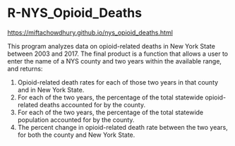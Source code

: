 # R-NYS_Opioid_Deaths

https://miftachowdhury.github.io/nys_opioid_deaths.html

This program analyzes data on opioid-related deaths in New York State between 2003 and 2017. The final product is a function that allows a user to enter the name of a NYS county and two years within the available range, and returns:
1) Opioid-related death rates for each of those two years in that county and in New York State.
3) For each of the two years, the percentage of the total statewide opioid-related deaths accounted for by the county. 
3) For each of the two years, the percentage of the total statewide population accounted for by the county.
4) The percent change in opioid-related death rate between the two years, for both the county and New York State.
